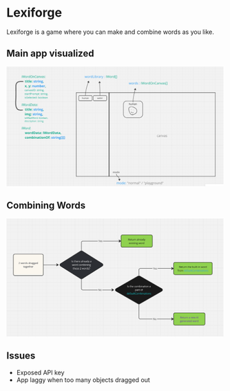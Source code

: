 # Lexiforge

Lexiforge is a game where you can make and combine words as you like.

## Main app visualized

![appInfo](src/assets/appInfo.PNG)

## Combining Words

![combiningInfo](src/assets/combiningInfo.PNG)

## Issues

- Exposed API key
- App laggy when too many objects dragged out
